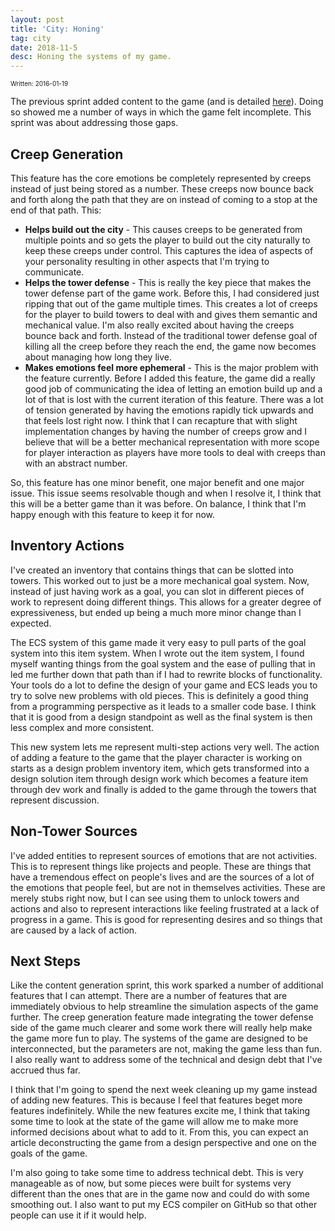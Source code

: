 ```yaml
---
layout: post
title: 'City: Honing'
tag: city
date: 2018-11-5
desc: Honing the systems of my game.
---
```


<p style="font-size:10px">Written: 2016-01-19


The previous sprint added content to the game (and is detailed [here](/blog/city/content)). Doing so showed me a number of ways in which the game felt incomplete. This sprint was about addressing those gaps.

## Creep Generation

This feature has the core emotions be completely represented by creeps instead of just being stored as a number. These creeps now bounce back and forth along the path that they are on instead of coming to a stop at the end of that path. This:
- <b>Helps build out the city</b> - This causes creeps to be generated from multiple points and so gets the player to build out the city naturally to keep these creeps under control. This captures the idea of aspects of your personality resulting in other aspects that I'm trying to communicate.
- <b>Helps the tower defense</b> - This is really the key piece that makes the tower defense part of the game work. Before this, I had considered just ripping that out of the game multiple times. This creates a lot of creeps for the player to build towers to deal with and gives them semantic and mechanical value. I'm also really excited about having the creeps bounce back and forth. Instead of the traditional tower defense goal of killing all the creep before they reach the end, the game now becomes about managing how long they live.
- <b>Makes emotions feel more ephemeral</b> - This is the major problem with the feature currently. Before I added this feature, the game did a really good job of communicating the idea of letting an emotion build up and a lot of that is lost with the current iteration of this feature. There was a lot of tension generated by having the emotions rapidly tick upwards and that feels lost right now. I think that I can recapture that with slight implementation changes by having the number of creeps grow and I believe that will be a better mechanical representation with more scope for player interaction as players have more tools to deal with creeps than with an abstract number.



So, this feature has one minor benefit, one major benefit and one major issue. This issue seems resolvable though and when I resolve it, I think that this will be a better game than it was before. On balance, I think that I'm happy enough with this feature to keep it for now.

## Inventory Actions

I've created an inventory that contains things that can be slotted into towers. This worked out to just be a more mechanical goal system. Now, instead of just having work as a goal, you can slot in different pieces of work to represent doing different things. This allows for a greater degree of expressiveness, but ended up being a much more minor change than I expected.


The ECS system of this game made it very easy to pull parts of the goal system into this item system. When I wrote out the item system, I found myself wanting things from the goal system and the ease of pulling that in led me further down that path than if I had to rewrite blocks of functionality. Your tools do a lot to define the design of your game and ECS leads you to try to solve new problems with old pieces. This is definitely a good thing from a programming perspective as it leads to a smaller code base. I think that it is good from a design standpoint as well as the final system is then less complex and more consistent.


This new system lets me represent multi-step actions very well. The action of adding a feature to the game that the player character is working on starts as a design problem inventory item, which gets transformed into a design solution item through design work which becomes a feature item through dev work and finally is added to the game through the towers that represent discussion.

## Non-Tower Sources

I've added entities to represent sources of emotions that are not activities. This is to represent things like projects and people. These are things that have a tremendous effect on people's lives and are the sources of a lot of the emotions that people feel, but are not in themselves activities. These are merely stubs right now, but I can see using them to unlock towers and actions and also to represent interactions like feeling frustrated at a lack of progress in a game. This is good for representing desires and so things that are caused by a lack of action.

## Next Steps

Like the content generation sprint, this work sparked a number of additional features that I can attempt. There are a number of features that are immediately obvious to help streamline the simulation aspects of the game further. The creep generation feature made integrating the tower defense side of the game much clearer and some work there will really help make the game more fun to play. The systems of the game are designed to be interconnected, but the parameters are not, making the game less than fun. I also really want to address some of the technical and design debt that I've accrued thus far.


I think that I'm going to spend the next week cleaning up my game instead of adding new features. This is because I feel that features beget more features indefinitely. While the new features excite me, I think that taking some time to look at the state of the game will allow me to make more informed decisions about what to add to it. From this, you can expect an article deconstructing the game from a design perspective and one on the goals of the game.


I'm also going to take some time to address technical debt. This is very manageable as of now, but some pieces were built for systems very different than the ones that are in the game now and could do with some smoothing out. I also want to put my ECS compiler on GitHub so that other people can use it if it would help.


